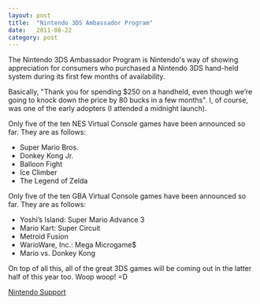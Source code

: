 ```yaml
---
layout: post
title:  "Nintendo 3DS Ambassador Program"
date:   2011-08-22
category: post
---
```


The Nintendo 3DS Ambassador Program is Nintendo's way of showing appreciation for consumers who purchased a Nintendo 3DS hand-held system during its first few months of availability.

Basically, "Thank you for spending $250 on a handheld, even though we’re going to knock down the price by 80 bucks in a few months". I, of course, was one of the early adopters (I attended a midnight launch).

Only five of the ten NES Virtual Console games have been announced so far. They are as follows:

<p>
	<ul class="inline-list">
		<li>Super Mario Bros.</li>
		<li>Donkey Kong Jr.</li>
		<li>Balloon Fight</li>
		<li>Ice Climber</li>
		<li>The Legend of Zelda</li>
	</ul>
</p>

Only five of the ten GBA Virtual Console games have been announced so far. They are as follows:

<p>
	<ul class="inline-list">
		<li>Yoshi’s Island: Super Mario Advance 3</li>
		<li>Mario Kart: Super Circuit</li>
		<li>Metroid Fusion</li>
		<li>WarioWare, Inc.: Mega Microgame$</li>
		<li>Mario vs. Donkey Kong</li>
	</ul>
</p>

On top of all this, all of the great 3DS games will be coming out in the latter half of this year too. Woop woop! =D

<a href="http://www.nintendo.com/consumer/systems/3ds/en_na/3dsambassador.jsp" class="attribution">Nintendo Support</a>
